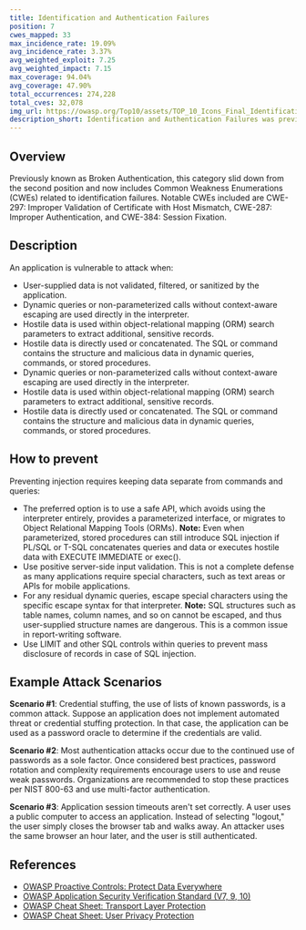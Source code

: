 ```yaml
---
title: Identification and Authentication Failures 
position: 7
cwes_mapped: 33
max_incidence_rate: 19.09%
avg_incidence_rate: 3.37%
avg_weighted_exploit: 7.25
avg_weighted_impact: 7.15
max_coverage: 94.04%
avg_coverage: 47.90%
total_occurrences: 274,228
total_cves: 32,078
img_url: https://owasp.org/Top10/assets/TOP_10_Icons_Final_Identification_and_Authentication_Failures.png
description_short: Identification and Authentication Failures was previously Broken Authentication and is sliding down from the second position, and now includes CWEs that are more related to identification failures. This category is still an integral part of the Top 10, but the increased availability of standardized frameworks seems to be helping.
---
```



## Overview

Previously known as Broken Authentication, this category slid down from the second position and now includes Common Weakness Enumerations (CWEs) related to identification failures. Notable CWEs included are CWE-297: Improper Validation of Certificate with Host Mismatch, CWE-287: Improper Authentication, and CWE-384: Session Fixation.


## Description

An application is vulnerable to attack when:

- User-supplied data is not validated, filtered, or sanitized by the application.
- Dynamic queries or non-parameterized calls without context-aware escaping are used directly in the interpreter.
- Hostile data is used within object-relational mapping (ORM) search parameters to extract additional, sensitive records.
- Hostile data is directly used or concatenated. The SQL or command contains the structure and malicious data in dynamic queries, commands, or stored procedures.
- Dynamic queries or non-parameterized calls without context-aware escaping are used directly in the interpreter.
- Hostile data is used within object-relational mapping (ORM) search parameters to extract additional, sensitive records.
- Hostile data is directly used or concatenated. The SQL or command contains the structure and malicious data in dynamic queries, commands, or stored procedures.


## How to prevent

Preventing injection requires keeping data separate from commands and queries:

- The preferred option is to use a safe API, which avoids using the interpreter entirely, provides a parameterized interface, or migrates to Object Relational Mapping Tools (ORMs).
**Note:** Even when parameterized, stored procedures can still introduce SQL injection if PL/SQL or T-SQL concatenates queries and data or executes hostile data with EXECUTE IMMEDIATE or exec().
- Use positive server-side input validation. This is not a complete defense as many applications require special characters, such as text areas or APIs for mobile applications.
- For any residual dynamic queries, escape special characters using the specific escape syntax for that interpreter.
**Note:** SQL structures such as table names, column names, and so on cannot be escaped, and thus user-supplied structure names are dangerous. This is a common issue in report-writing software.
- Use LIMIT and other SQL controls within queries to prevent mass disclosure of records in case of SQL injection.


## Example Attack Scenarios

**Scenario #1**: Credential stuffing, the use of lists of known passwords, is a common attack. Suppose an application does not implement automated threat or credential stuffing protection. In that case, the application can be used as a password oracle to determine if the credentials are valid.

**Scenario #2**: Most authentication attacks occur due to the continued use of passwords as a sole factor. Once considered best practices, password rotation and complexity requirements encourage users to use and reuse weak passwords. Organizations are recommended to stop these practices per NIST 800-63 and use multi-factor authentication.

**Scenario #3**: Application session timeouts aren't set correctly. A user uses a public computer to access an application. Instead of selecting "logout," the user simply closes the browser tab and walks away. An attacker uses the same browser an hour later, and the user is still authenticated.


## References

- [OWASP Proactive Controls: Protect Data Everywhere](https://owasp.org/www-project-proactive-controls/v3/en/c8-protect-data-everywhere)
- [OWASP Application Security Verification Standard (V7, 9, 10)](https://owasp.org/www-project-application-security-verification-standard)
- [OWASP Cheat Sheet: Transport Layer Protection](https://cheatsheetseries.owasp.org/cheatsheets/Transport_Layer_Protection_Cheat_Sheet.html)
- [OWASP Cheat Sheet: User Privacy Protection](https://cheatsheetseries.owasp.org/cheatsheets/User_Privacy_Protection_Cheat_Sheet.html)
